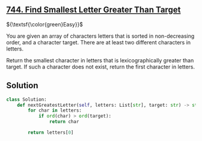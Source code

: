 ## [744. Find Smallest Letter Greater Than Target](https://leetcode.com/problems/find-smallest-letter-greater-than-target/)

${\textsf{\color{green}Easy}}$

You are given an array of characters letters that is sorted in non-decreasing order, and a character target. There are at least two different characters in letters.

Return the smallest character in letters that is lexicographically greater than target. If such a character does not exist, return the first character in letters.

## Solution
```python
class Solution:
    def nextGreatestLetter(self, letters: List[str], target: str) -> str:
        for char in letters:
            if ord(char) > ord(target):
                return char

        return letters[0]
```
